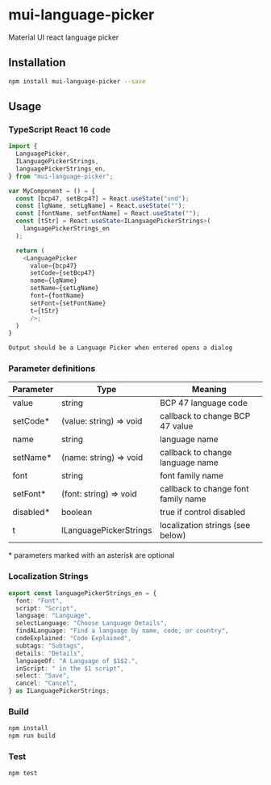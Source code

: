 # mui-language-picker

Material UI react language picker

## Installation

```sh
npm install mui-language-picker --save
```

## Usage

### TypeScript React 16 code

```typescript
import {
  LanguagePicker,
  ILanguagePickerStrings,
  languagePickerStrings_en,
} from "mui-language-picker";

var MyComponent = () = {
  const [bcp47, setBcp47] = React.useState("und");
  const [lgName, setLgName] = React.useState("");
  const [fontName, setFontName] = React.useState("");
  const [tStr] = React.useState<ILanguagePickerStrings>(
    languagePickerStrings_en
  );

  return (
    <LanguagePicker
      value={bcp47}
      setCode={setBcp47}
      name={lgName}
      setName={setLgName}
      font={fontName}
      setFont={setFontName}
      t={tStr}
      />;
  )
}
```

```sh
Output should be a Language Picker when entered opens a dialog
```

### Parameter definitions

| Parameter  | Type                    | Meaning                             |
| ---------- | ----------------------- | ----------------------------------- |
| value      | string                  | BCP 47 language code                |
| setCode\*  | (value: string) => void | callback to change BCP 47 value     |
| name       | string                  | language name                       |
| setName\*  | (name: string) => void  | callback to change language name    |
| font       | string                  | font family name                    |
| setFont\*  | (font: string) => void  | callback to change font family name |
| disabled\* | boolean                 | true if control disabled            |
| t          | ILanguagePickerStrings  | localization strings (see below)    |

\* parameters marked with an asterisk are optional

### Localization Strings

```typescript
export const languagePickerStrings_en = {
  font: "Font",
  script: "Script",
  language: "Language",
  selectLanguage: "Choose Language Details",
  findALanguage: "Find a language by name, code, or country",
  codeExplained: "Code Explained",
  subtags: "Subtags",
  details: "Details",
  languageOf: "A Language of $1$2.",
  inScript: " in the $1 script",
  select: "Save",
  cancel: "Cancel",
} as ILanguagePickerStrings;
```

### Build

```sh
npm install
npm run build
```

### Test

```sh
npm test
```
